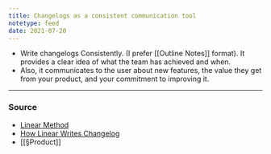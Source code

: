 ```yaml
---
title: Changelogs as a consistent communication tool
notetype: feed
date: 2021-07-20
---
```


- Write changelogs Consistently. (I prefer [[Outline Notes]] format). It provides a clear idea of what the team has achieved and when. 
- Also, it communicates to the user about new features, the value they get from your product, and your commitment to improving it. 

--- 

### Source 
- [Linear Method](https://linear.app/method)
- [How Linear Writes Changelog](https://medium.com/linear-app/startups-write-changelogs-c6a1d2ff4820) 
- [[§Product]]